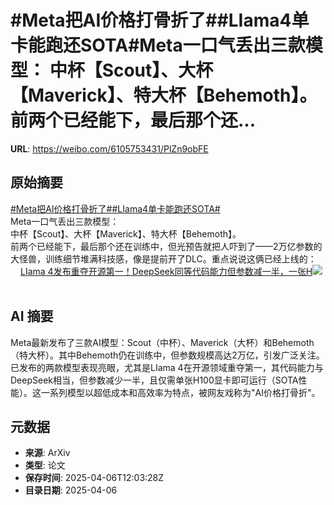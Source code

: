 # #Meta把AI价格打骨折了##LIama4单卡能跑还SOTA#Meta一口气丢出三款模型： 中杯【Scout】、大杯【Maverick】、特大杯【Behemoth】。 前两个已经能下，最后那个还...

**URL**: https://weibo.com/6105753431/PlZn9obFE

## 原始摘要

<a href="https://m.weibo.cn/search?containerid=231522type%3D1%26t%3D10%26q%3D%23Meta%E6%8A%8AAI%E4%BB%B7%E6%A0%BC%E6%89%93%E9%AA%A8%E6%8A%98%E4%BA%86%23&amp;extparam=%23Meta%E6%8A%8AAI%E4%BB%B7%E6%A0%BC%E6%89%93%E9%AA%A8%E6%8A%98%E4%BA%86%23" data-hide=""><span class="surl-text">#Meta把AI价格打骨折了#</span></a><a href="https://m.weibo.cn/search?containerid=231522type%3D1%26t%3D10%26q%3D%23LIama4%E5%8D%95%E5%8D%A1%E8%83%BD%E8%B7%91%E8%BF%98SOTA%23&amp;extparam=%23LIama4%E5%8D%95%E5%8D%A1%E8%83%BD%E8%B7%91%E8%BF%98SOTA%23" data-hide=""><span class="surl-text">#LIama4单卡能跑还SOTA#</span></a><br>Meta一口气丢出三款模型：  <br>中杯【Scout】、大杯【Maverick】、特大杯【Behemoth】。  <br>前两个已经能下，最后那个还在训练中，但光预告就把人吓到了——2万亿参数的大怪兽，训练细节堆满科技感，像是提前开了DLC。重点说说这俩已经上线的： <a href="https://weibo.com/ttarticle/p/show?id=2309405152408073535689" data-hide=""><span class="url-icon"><img style="width: 1rem;height: 1rem" src="https://h5.sinaimg.cn/upload/2015/09/25/3/timeline_card_small_article_default.png" referrerpolicy="no-referrer"></span><span class="surl-text">LIama 4发布重夺开源第一！DeepSeek同等代码能力但参数减一半，一张H</span></a><img style="" src="https://tvax4.sinaimg.cn/large/006Fd7o3gy1i06yzv977lj30rs0fmta3.jpg" referrerpolicy="no-referrer"><br><br>

## AI 摘要

Meta最新发布了三款AI模型：Scout（中杯）、Maverick（大杯）和Behemoth（特大杯）。其中Behemoth仍在训练中，但参数规模高达2万亿，引发广泛关注。已发布的两款模型表现亮眼，尤其是LIama 4在开源领域重夺第一，其代码能力与DeepSeek相当，但参数减少一半，且仅需单张H100显卡即可运行（SOTA性能）。这一系列模型以超低成本和高效率为特点，被网友戏称为"AI价格打骨折"。

## 元数据

- **来源**: ArXiv
- **类型**: 论文
- **保存时间**: 2025-04-06T12:03:28Z
- **目录日期**: 2025-04-06
